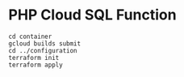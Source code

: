 # PHP Cloud SQL Function

```
cd container
gcloud builds submit
cd ../configuration 
terraform init
terraform apply
```